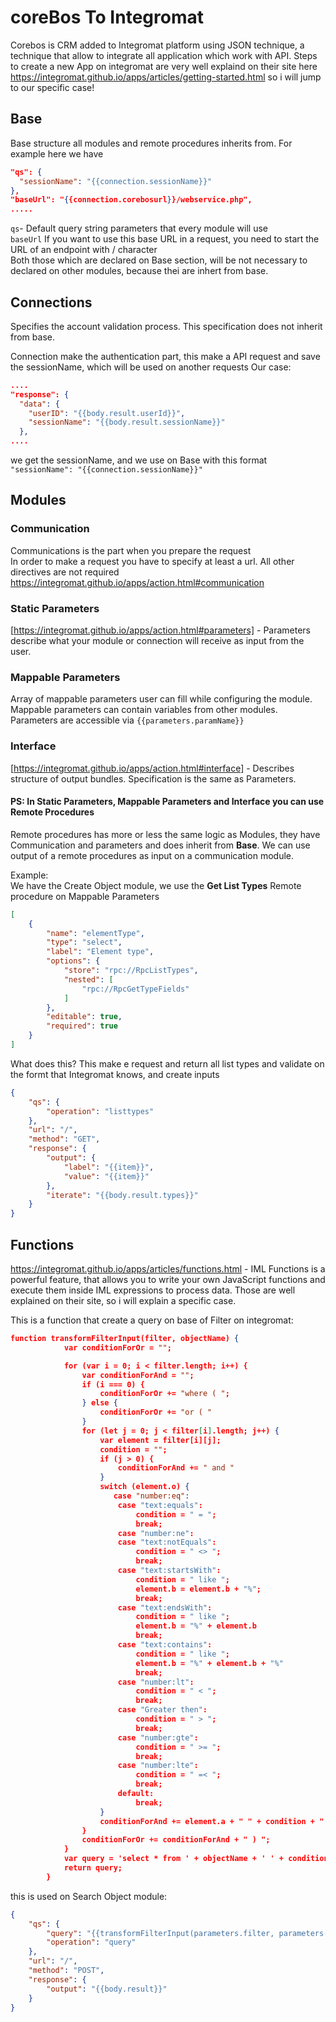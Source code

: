 # coreBos To Integromat
Corebos is CRM added to Integromat platform using JSON technique, a technique that allow to integrate all application which work with API. 
Steps to create a new App on integromat are very well explaind on their site here https://integromat.github.io/apps/articles/getting-started.html
so i will jump to our specific case!

## Base 
Base structure all modules and remote procedures inherits from.
For example here we have 
```JSON
"qs": {
  "sessionName": "{{connection.sessionName}}"
},
"baseUrl": "{{connection.corebosurl}}/webservice.php",
.....
```
`qs`- Default query string parameters that every module will use </br>`baseUrl` If you want to use this base URL in a request, you need to start the URL of an endpoint with / character</br> Both those which are declared on Base section, will be not necessary to declared on other modules, because thei are inhert from base.

## Connections
Specifies the account validation process. This specification does not inherit from base.

Connection make the authentication part, this make a API request and save the sessionName, which will be used on another requests
Our case:</br>
```JSON
....
"response": {
  "data": {
    "userID": "{{body.result.userId}}",
    "sessionName": "{{body.result.sessionName}}"
  },
....
```
we get the sessionName, and we use on Base with this format `"sessionName": "{{connection.sessionName}}"`

## Modules 

### Communication

Communications is the part when you prepare the request</br>
In order to make a request you have to specify at least a url. All other directives are not required</br>
https://integromat.github.io/apps/action.html#communication
### Static Parameters

[https://integromat.github.io/apps/action.html#parameters] - Parameters describe what your module or connection will receive as input from the user.

### Mappable Parameters 
Array of mappable parameters user can fill while configuring the module. Mappable parameters can contain variables from other modules. Parameters are accessible via  `{{parameters.paramName}}`

### Interface
[https://integromat.github.io/apps/action.html#interface] - Describes structure of output bundles. Specification is the same as Parameters.

#### PS: In  Static Parameters, Mappable Parameters and Interface you can use Remote Procedures
Remote procedures has more or less the same logic as Modules, they have Communication and parameters and does inherit from **Base**. We can use output of a remote procedures as input on a communication module.

Example: </br>
We have the Create Object module, we use the **Get List Types** Remote procedure on Mappable Parameters

```JSON
[
	{
		"name": "elementType",
		"type": "select",
		"label": "Element type",
		"options": {
			"store": "rpc://RpcListTypes",
			"nested": [
				"rpc://RpcGetTypeFields"
			]
		},
		"editable": true,
		"required": true
	}
]
````
What does this? This make e request and return all list types and validate on the formt that Integromat knows, and create inputs 

```JSON
{
	"qs": {
		"operation": "listtypes"
	},
	"url": "/",
	"method": "GET",
	"response": {
		"output": {
			"label": "{{item}}",
			"value": "{{item}}"
		},
		"iterate": "{{body.result.types}}"
	}
}
```

## Functions 
https://integromat.github.io/apps/articles/functions.html - IML Functions is a powerful feature, that allows you to write your own JavaScript functions and execute them inside IML expressions to process data.
Those are well explained on their site, so i will explain a specific case.

This is a function that create a query on base of Filter on integromat:</br>

```JSON
function transformFilterInput(filter, objectName) {
            var conditionForOr = "";

            for (var i = 0; i < filter.length; i++) {
                var conditionForAnd = "";
                if (i === 0) {
                    conditionForOr += "where ( ";
                } else {
                    conditionForOr += "or ( "
                }
                for (let j = 0; j < filter[i].length; j++) {
                    var element = filter[i][j];
                    condition = "";
                    if (j > 0) {
                        conditionForAnd += " and "
                    }
                    switch (element.o) {
					   case "number:eq":
                        case "text:equals":
                            condition = " = ";
                            break;
						case "number:ne":
                        case "text:notEquals":
                            condition = " <> ";
                            break;
                        case "text:startsWith":
                            condition = " like ";
                            element.b = element.b + "%";
                            break;
                        case "text:endsWith":
                            condition = " like ";
                            element.b = "%" + element.b
                            break;
                        case "text:contains":
                            condition = " like ";
                            element.b = "%" + element.b + "%"
                            break;
                        case "number:lt":
                            condition = " < ";
                            break;
                        case "Greater then":
                            condition = " > ";
                            break;
                        case "number:gte":
                            condition = " >= ";
                            break;
                        case "number:lte":
                            condition = " =< ";
                            break;
                        default:
                            break;
                    }
                    conditionForAnd += element.a + " " + condition + " " + element.b;
                }
                conditionForOr += conditionForAnd + " ) ";
            }
            var query = 'select * from ' + objectName + ' ' + conditionForOr + ';';
            return query;
        }
```

this is used on Search Object module: </br>

```JSON
{
	"qs": {
		"query": "{{transformFilterInput(parameters.filter, parameters.elementType)}}",
		"operation": "query"
	},
	"url": "/",
	"method": "POST",
	"response": {
		"output": "{{body.result}}"
	}
}
```


